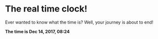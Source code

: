 # The real time clock!

Ever wanted to know what the time is? Well, your journey is about to end!

**The time is Dec 14, 2017, 08:24**